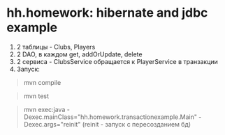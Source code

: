 hh.homework: hibernate and jdbc example
==========
1. 2 таблицы - Clubs, Players
2. 2 DAO, в каждом get, addOrUpdate, delete
3. 2 сервиса - ClubsService обращается к PlayerService в транзакции
4. Запуск:
  > mvn compile

  > mvn test

  > mvn exec:java -Dexec.mainClass="hh.homework.transactionexample.Main" -Dexec.args="reinit" (reinit - запуск с пересозданием бд)
